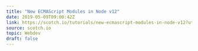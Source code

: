 ```yaml
---
title: "New ECMAScript Modules in Node v12"
date: 2019-05-09T09:00:42Z
link: https://scotch.io/tutorials/new-ecmascript-modules-in-node-v12?utm_medium=RSS&utm_source=news.12bit.vn
source: scotch.io
topic: Webdev
draft: false
---
```

